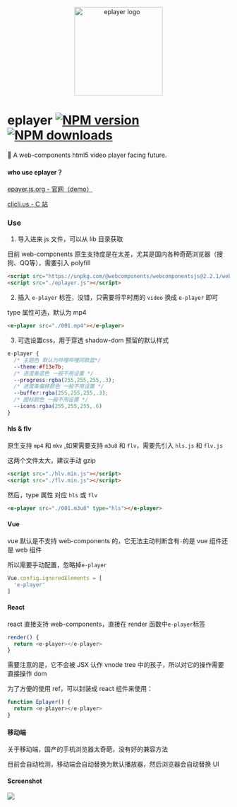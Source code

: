 <p align="center"><img src="http://ww1.sinaimg.cn/large/0065Zy9egy1fvcjfzaa1lj30dw0dwwhe.jpg" alt="eplayer logo" width="200px"></p>


# eplayer   [![NPM version](https://img.shields.io/npm/v/eplayer.svg?style=flat-square)](https://npmjs.com/package/eplayer) [![NPM downloads](https://img.shields.io/npm/dm/eplayer.svg?style=flat-square)](https://npmjs.com/package/eplayer)

:dart: A web-components html5 video player facing future.

#### who use eplayer？

[epayer.js.org - 官网（demo）](https://eplayer.js.org/)

[clicli.us - C 站](https://www.clicli.us/)

### Use
1. 导入进来 js 文件，可以从 lib 目录获取

目前 web-components 原生支持度是在太差，尤其是国内各种奇葩浏览器（搜狗、QQ等），需要引入 polyfill
```html
<script src="https://unpkg.com/@webcomponents/webcomponentsjs@2.2.1/webcomponents-bundle.js"></script>
<script src="./eplayer.js"></script>
```

2. 插入 `e-player` 标签，没错，只需要将平时用的 `video` 换成 `e-player` 即可

type 属性可选，默认为 mp4

```html
<e-player src="./001.mp4"></e-player>
```
3. 可选设置css，用于穿透 shadow-dom 预留的默认样式
```css
e-player {
  /* 主题色 默认为哔哩哔哩同款蓝*/
  --theme:#f13e7b;
  /* 进度条底色 一般不用设置 */
  --progress:rgba(255,255,255,.3);
  /* 进度条偏移颜色 一般不用设置 */
  --buffer:rgba(255,255,255,.3);
  /* 图标颜色 一般不用设置 */
  --icons:rgba(255,255,255,.6)
}
```
#### hls & flv
原生支持 `mp4` 和 `mkv` ,如果需要支持 `m3u8` 和 `flv`，需要先引入 `hls.js` 和 `flv.js`

这两个文件太大，建议手动 gzip
```html
<script src="./hlv.min.js"></script>
<script src="./flv.min.js"></script>
```
然后，type 属性 对应 `hls` 或 `flv`
```html
<e-player src="./001.m3u8" type="hls"></e-player>
```

#### Vue
vue 默认是不支持 web-components 的，它无法主动判断含有`-`的是 vue 组件还是 web 组件

所以需要手动配置，忽略掉`e-player`
```JavaScript
Vue.config.ignoredElements = [
  'e-player'
]
```

#### React 
react 直接支持 web-components，直接在 render 函数中`e-player`标签
```Javascript
render() {
  return <e-player></e-player>
}
```
需要注意的是，它不会被 JSX 认作 vnode tree 中的孩子，所以对它的操作需要直接操作 dom

为了方便的使用 ref，可以封装成 react 组件来使用：
```Javascript
function Eplayer() {
  return <e-player></e-player>
}
```
#### 移动端

关于移动端，国产的手机浏览器太奇葩，没有好的兼容方法

目前会自动检测，移动端会自动替换为默认播放器，然后浏览器会自动替换 UI

#### Screenshot

![](https://ws1.sinaimg.cn/mw690/0065Zy9egy1fymn1nwo3ej30rq0fmtid.jpg)

